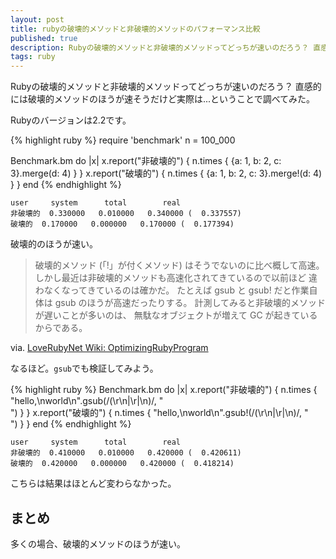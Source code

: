 ```yaml
---
layout: post
title: rubyの破壊的メソッドと非破壊的メソッドのパフォーマンス比較
published: true
description: Rubyの破壊的メソッドと非破壊的メソッドってどっちが速いのだろう？ 直感的には破壊的メソッドのほうが速そうだけど実際は…ということで調べてみた。 (Rubyのバージョンは2.2です)
tags: ruby
---
```


Rubyの破壊的メソッドと非破壊的メソッドってどっちが速いのだろう？ 直感的には破壊的メソッドのほうが速そうだけど実際は...ということで調べてみた。

Rubyのバージョンは2.2です。

{% highlight ruby %}
require 'benchmark'
n = 100_000

Benchmark.bm do |x|
  x.report("非破壊的") { n.times { {a: 1, b: 2, c: 3}.merge(d: 4) } }
  x.report("破壊的") { n.times { {a: 1, b: 2, c: 3}.merge!(d: 4)  } }
end
{% endhighlight %}

    user     system      total        real
    非破壊的  0.330000   0.010000   0.340000 (  0.337557)
    破壊的  0.170000   0.000000   0.170000 (  0.177394)

破壊的のほうが速い。

> 破壊的メソッド (「!」が付くメソッド) はそうでないのに比べ概して高速。 しかし最近は非破壊的メソッドも高速化されてきているので以前ほど 違わなくなってきているのは確かだ。 たとえば gsub と gsub! だと作業自体は gsub のほうが高速だったりする。 計測してみると非破壊的メソッドが遅いことが多いのは、 無駄なオブジェクトが増えて GC が起きているからである。

via. [LoveRubyNet Wiki: OptimizingRubyProgram](http://i.loveruby.net/w/OptimizingRubyProgram.html)

なるほど。`gsub`でも検証してみよう。

{% highlight ruby %}
Benchmark.bm do |x|
  x.report("非破壊的") { n.times { "hello,\nworld\n".gsub(/(\r\n|\r|\n)/, "<br />") } }
  x.report("破壊的") { n.times { "hello,\nworld\n".gsub!(/(\r\n|\r|\n)/, "<br />") } }
end
{% endhighlight %}

    user     system      total        real
    非破壊的  0.410000   0.010000   0.420000 (  0.420611)
    破壊的  0.420000   0.000000   0.420000 (  0.418214)

こちらは結果はほとんど変わらなかった。

## まとめ

多くの場合、破壊的メソッドのほうが速い。
